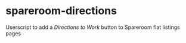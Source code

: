 # spareroom-directions
Userscript to add a *Directions to Work* button to Spareroom flat listings pages

